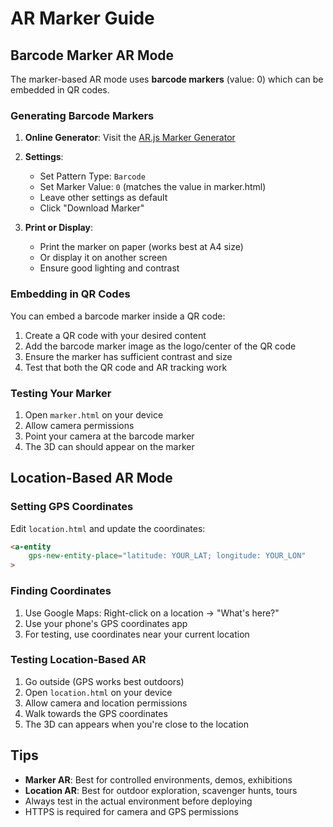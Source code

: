 # AR Marker Guide

## Barcode Marker AR Mode

The marker-based AR mode uses **barcode markers** (value: 0) which can be embedded in QR codes.

### Generating Barcode Markers

1. **Online Generator**: Visit the [AR.js Marker Generator](https://ar-js-org.github.io/AR.js/three.js/examples/marker-training/examples/generator.html)

2. **Settings**:
   - Set Pattern Type: `Barcode`
   - Set Marker Value: `0` (matches the value in marker.html)
   - Leave other settings as default
   - Click "Download Marker"

3. **Print or Display**:
   - Print the marker on paper (works best at A4 size)
   - Or display it on another screen
   - Ensure good lighting and contrast

### Embedding in QR Codes

You can embed a barcode marker inside a QR code:

1. Create a QR code with your desired content
2. Add the barcode marker image as the logo/center of the QR code
3. Ensure the marker has sufficient contrast and size
4. Test that both the QR code and AR tracking work

### Testing Your Marker

1. Open `marker.html` on your device
2. Allow camera permissions
3. Point your camera at the barcode marker
4. The 3D can should appear on the marker

## Location-Based AR Mode

### Setting GPS Coordinates

Edit `location.html` and update the coordinates:

```html
<a-entity
    gps-new-entity-place="latitude: YOUR_LAT; longitude: YOUR_LON"
>
```

### Finding Coordinates

1. Use Google Maps: Right-click on a location → "What's here?"
2. Use your phone's GPS coordinates app
3. For testing, use coordinates near your current location

### Testing Location-Based AR

1. Go outside (GPS works best outdoors)
2. Open `location.html` on your device
3. Allow camera and location permissions
4. Walk towards the GPS coordinates
5. The 3D can appears when you're close to the location

## Tips

- **Marker AR**: Best for controlled environments, demos, exhibitions
- **Location AR**: Best for outdoor exploration, scavenger hunts, tours
- Always test in the actual environment before deploying
- HTTPS is required for camera and GPS permissions
